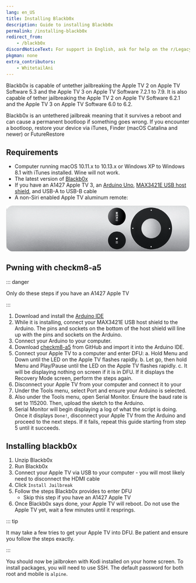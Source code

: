 ```yaml
---
lang: en_US
title: Installing Blackb0x
description: Guide to installing Blackb0x
permalink: /installing-blackb0x
redirect_from:
    - /blackb0x
discordNoticeText: For support in English, ask for help on the r/LegacyJailbreak [Discord Server](http://discord.legacyjailbreak.com/).
pkgman: none
extra_contributors:
    - WhitetailAni
---
```


Blackb0x is capable of untether jailbreaking the Apple TV 2 on Apple TV Software 5.3 and the Apple TV 3 on Apple TV Software 7.2.1 to 7.9. It is also capable of tether jailbreaking the Apple TV 2 on Apple TV Software 6.2.1 and the Apple TV 3 on Apple TV Software 6.0 to 6.2.

Blackb0x is an <router-link to="/types-of-jailbreak/#untethered-jailbreaks">untethered</router-link> jailbreak meaning that it survives a reboot and can cause a permanent bootloop if something goes wrong. If you encounter a bootloop, restore your device via iTunes, Finder (macOS Catalina and newer) or FutureRestore


## Requirements

- Computer running macOS 10.11.x to 10.13.x or Windows XP to Windows 8.1 with iTunes installed. Wine will not work.
- The latest version of [Blackb0x](https://github.com/NSSpiral/Blackb0x/releases/tag/0.6.2)
- If you have an A1427 Apple TV 3, an [Arduino Uno](https://store.arduino.cc/products/arduino-uno-rev3), [MAX3421E USB host shield](https://www.aliexpress.com/w/wholesale-MAX3421E-USB-host-shield.html?SearchText=MAX3421E+USB+host+shield&catId=0&g=y&initiative_id=SB_20230401182716&sortType=price_asc&spm=a2g0o.productlist.1000002.0&trafficChannel=main), and USB-A to USB-B cable
- A non-Siri enabled Apple TV aluminum remote:

![The remote in question](/assets/images/aluminum_tv_remote.png)

## Pwning with checkm8-a5

::: danger

Only do these steps if you have an A1427 Apple TV

:::

1. Download and install the [Arduino IDE](https://www.arduino.cc/en/software)
1. While it is installing, connect your MAX3421E USB host shield to the Arduino. The pins and sockets on the bottom of the host shield will line up with the pins and sockets on the Arduino.
1. Connect your Arduino to your computer.
1. Download [checkm8-a5](https://github.com/synackuk/checkm8-a5) from GitHub and import it into the Arduino IDE.
1. Connect your Apple TV to a computer and enter DFU:
    a. Hold Menu and Down until the LED on the Apple TV flashes rapidly.
    b. Let go, then hold Menu and Play/Pause until the LED on the Apple TV flashes rapidly.
    c. It will be displaying nothing on screen if it is in DFU. If it displays the Recovery Mode screen, perform the steps again.
1. Disconnect your Apple TV from your computer and connect it to your    
1. Under the Tools menu, select Port and ensure your Arduino is selected.
1. Also under the Tools menu, open Serial Monitor. Ensure the baud rate is set to 115200. Then, upload the sketch to the Arduino.
1. Serial Monitor will begin displaying a log of what the script is doing. Once it displays `Done!`, disconnect your Apple TV from the Arduino and proceed to the next steps. If it fails, repeat this guide starting from step 5 until it succeeds.

## Installing blackb0x

1. Unzip Blackb0x
1. Run Blackb0x
1. Connect your Apple TV via USB to your computer - you will most likely need to disconnect the HDMI cable
1. Click `Install Jailbreak`
1. Follow the steps Blackb0x provides to enter DFU
    - Skip this step if you have an A1427 Apple TV
1. Once Blackb0x says done, your Apple TV will reboot. Do not use the Apple TV yet, wait a few minutes until it resprings.

::: tip

It may take a few tries to get your Apple TV into DFU. Be patient and ensure you follow the steps exactly.

:::

You should now be jailbroken with Kodi installed on your home screen. To install packages, you will need to use SSH. The default password for both root and mobile is `alpine`.
